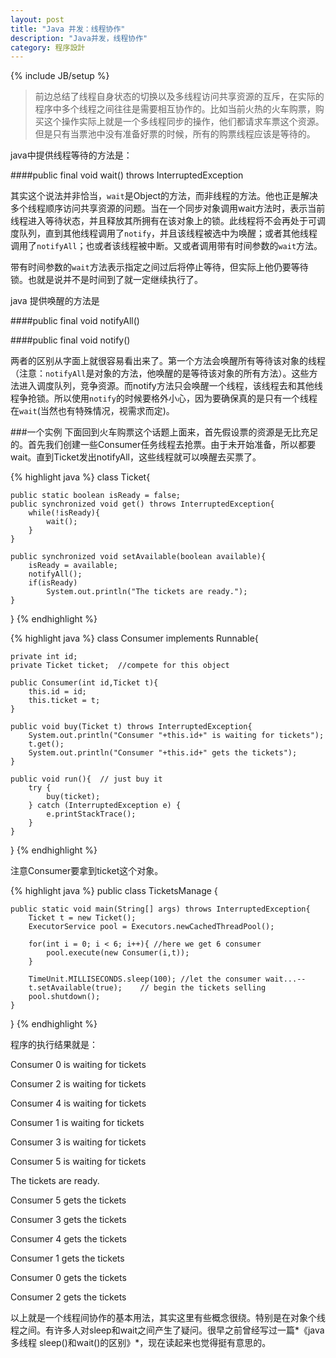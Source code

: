 ```yaml
---
layout: post
title: "Java 并发：线程协作"
description: "Java并发，线程协作"
category: 程序設計
---
```

{% include JB/setup %}
>前边总结了线程自身状态的切换以及多线程访问共享资源的互斥，在实际的程序中多个线程之间往往是需要相互协作的。比如当前火热的火车购票，购买这个操作实际上就是一个多线程同步的操作，他们都请求车票这个资源。但是只有当票池中没有准备好票的时候，所有的购票线程应该是等待的。

java中提供线程等待的方法是：

####public final void wait() throws InterruptedException

其实这个说法并非恰当，`wait`是Object的方法，而非线程的方法。他也正是解决多个线程顺序访问共享资源的问题。当在一个同步对象调用wait方法时，表示当前线程进入等待状态，并且释放其所拥有在该对象上的锁。此线程将不会再处于可调度队列，直到其他线程调用了`notify`，并且该线程被选中为唤醒；或者其他线程调用了`notifyAll`；也或者该线程被中断。又或者调用带有时间参数的`wait`方法。

带有时间参数的`wait`方法表示指定之间过后将停止等待，但实际上他仍要等待锁。也就是说并不是时间到了就一定继续执行了。

java 提供唤醒的方法是

####public final void notifyAll()

####public final void notify()

两者的区别从字面上就很容易看出来了。第一个方法会唤醒所有等待该对象的线程（注意：`notifyAll`是对象的方法，他唤醒的是等待该对象的所有方法）。这些方法进入调度队列，竞争资源。而notify方法只会唤醒一个线程，该线程去和其他线程争抢锁。所以使用`notify`的时候要格外小心，因为要确保真的是只有一个线程在`wait`(当然也有特殊情况，视需求而定)。

###一个实例
下面回到火车购票这个话题上面来，首先假设票的资源是无比充足的。首先我们创建一些Consumer任务线程去抢票。由于未开始准备，所以都要wait。直到Ticket发出notifyAll，这些线程就可以唤醒去买票了。

{% highlight java %}
class Ticket{ 
 
    public static boolean isReady = false;
    public synchronized void get() throws InterruptedException{
        while(!isReady){
            wait();
        }
    }
 
    public synchronized void setAvailable(boolean available){
        isReady = available;
        notifyAll();
        if(isReady)
            System.out.println("The tickets are ready.");
    }
}
{% endhighlight %}

{% highlight java %}
class Consumer implements Runnable{
 
    private int id;
    private Ticket ticket;  //compete for this object
 
    public Consumer(int id,Ticket t){  
        this.id = id;
        this.ticket = t;
    }
 
    public void buy(Ticket t) throws InterruptedException{
        System.out.println("Consumer "+this.id+" is waiting for tickets");
        t.get();
        System.out.println("Consumer "+this.id+" gets the tickets");
    }
 
    public void run(){  // just buy it 
        try {
            buy(ticket);
        } catch (InterruptedException e) {
            e.printStackTrace();
        }
    }
}
{% endhighlight %}

注意Consumer要拿到ticket这个对象。

{% highlight java %}
public class TicketsManage {
 
    public static void main(String[] args) throws InterruptedException{
        Ticket t = new Ticket();
        ExecutorService pool = Executors.newCachedThreadPool();
 
        for(int i = 0; i < 6; i++){ //here we get 6 consumer
            pool.execute(new Consumer(i,t));
        }
 
        TimeUnit.MILLISECONDS.sleep(100); //let the consumer wait...--
        t.setAvailable(true);    // begin the tickets selling
        pool.shutdown();
    }
 
}
{% endhighlight %}

程序的执行结果就是：

Consumer 0 is waiting for tickets

Consumer 2 is waiting for tickets

Consumer 4 is waiting for tickets

Consumer 1 is waiting for tickets

Consumer 3 is waiting for tickets

Consumer 5 is waiting for tickets

The tickets are ready.

Consumer 5 gets the tickets

Consumer 3 gets the tickets

Consumer 4 gets the tickets

Consumer 1 gets the tickets

Consumer 0 gets the tickets

Consumer 2 gets the tickets

以上就是一个线程间协作的基本用法，其实这里有些概念很绕。特别是在对象个线程之间。有许多人对sleep和wait之间产生了疑问。很早之前曾经写过一篇*《java多线程 sleep()和wait()的区别》*，现在读起来也觉得挺有意思的。


